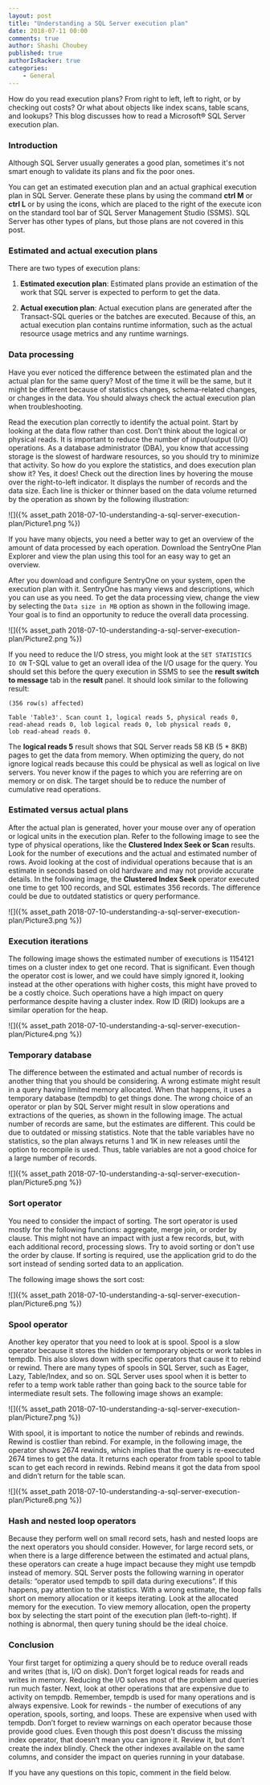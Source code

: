 ```yaml
---
layout: post
title: "Understanding a SQL Server execution plan"
date: 2018-07-11 00:00
comments: true
author: Shashi Choubey
published: true
authorIsRacker: true
categories:
    - General
---
```


How do you read execution plans? From right to left, left to right, or by
checking out costs? Or what about objects like index scans, table scans, and
lookups? This blog discusses how to read a Microsoft&reg; SQL Server execution
plan.

<!-- more -->

### Introduction

Although SQL Server usually generates a good plan, sometimes it's not smart
enough to validate its plans and fix the poor ones.

You can get an estimated execution plan and an actual graphical execution plan
in SQL Server. Generate these plans by using the command **ctrl  M** or **ctrl L**
or by using the icons, which are placed to the right of the execute icon on the
standard tool bar of SQL Server Management Studio (SSMS). SQL Server has other
types of plans, but those plans are not covered in this post.

### Estimated and actual execution plans

There are two types of execution plans:

1. **Estimated execution plan**: Estimated plans provide an estimation of the
work that SQL server is expected to perform to get the data.

2. **Actual execution plan**: Actual execution plans are generated after the
Transact-SQL queries or the batches are executed. Because of this, an actual
execution plan contains runtime information, such as the actual resource usage
metrics and any runtime warnings.

### Data processing

Have you ever noticed the difference between the estimated plan and the actual
plan for the same query? Most of the time it will be the same, but it might be
different because of statistics changes, schema-related changes, or changes in
the data. You should always check the actual execution plan when troubleshooting.

Read the execution plan correctly to identify the actual point. Start by looking
at the data flow rather than cost. Don’t think about the logical or physical
reads. It is important to reduce the number of input/output (I/O) operations.
As a database administrator (DBA), you know that accessing storage is the slowest
of hardware resources, so you should try to minimize that activity. So how do
you explore the statistics, and does execution plan show it? Yes, it does!
Check out the direction lines by hovering the mouse over the right-to-left
indicator. It displays the number of records and the data size. Each line is
thicker or thinner based on the data volume returned by the operation as shown
by the following illustration:

![]({% asset_path 2018-07-10-understanding-a-sql-server-execution-plan/Picture1.png %})

If you have many objects, you need a better way to get an overview of the amount
of data processed by each operation. Download the SentryOne Plan Explorer and
view the plan using this tool for an easy way to get an overview.

After you download and configure SentryOne on your system, open the execution
plan with it. SentryOne has many views and descriptions, which you can use as
you need. To get the data processing view, change the view by selecting the
``Data size in MB`` option as shown in the following image. Your goal is to find
an opportunity to reduce the overall data processing.

![]({% asset_path 2018-07-10-understanding-a-sql-server-execution-plan/Picture2.png %})

If you need to reduce the I/O stress, you might look at the ``SET STATISTICS IO ON``
T-SQL value to get an overall idea of the I/O usage for the query. You should
set this before the query execution in SSMS to see the **result switch to message**
tab in the **result** panel. It should look similar to the following result:

    (356 row(s) affected)

    Table 'Table3'. Scan count 1, logical reads 5, physical reads 0,
    read-ahead reads 0, lob logical reads 0, lob physical reads 0,
    lob read-ahead reads 0.

The **logical reads 5** result shows that SQL Server reads 58 KB (5 * 8KB) pages
to get the data from memory. When optimizing the query, do not ignore logical
reads because this could be physical as well as logical on live servers. You
never know if the pages to which you are referring are on memory or on disk.
The target should be to reduce the number of cumulative read operations.

### Estimated versus actual plans

After the actual plan is generated, hover your mouse over any of operation or
logical units in the execution plan. Refer to the following image to see the type
of physical operations, like  the **Clustered Index Seek or Scan** results. Look
for the number of executions and the actual and estimated number of rows. Avoid
looking at the cost of individual operations because that is an estimate in
seconds based on old hardware and may not provide accurate details. In the
following image, the **Clustered Index Seek** operator executed one time to get
100 records, and SQL estimates 356 records. The difference could be due to
outdated statistics or query performance.

![]({% asset_path 2018-07-10-understanding-a-sql-server-execution-plan/Picture3.png %})

### Execution iterations

The following image shows the estimated number of executions is 1154121 times
on a cluster index to get one record. That is significant. Even though the
operator cost is lower, and we could have simply ignored it, looking instead at
the other operations with higher costs, this might have proved to be a costly
choice. Such operations have a high impact on query performance despite having
a cluster index.  Row ID (RID) lookups are a similar operation for the heap.

![]({% asset_path 2018-07-10-understanding-a-sql-server-execution-plan/Picture4.png %})

### Temporary database

The difference between the estimated and actual number of records is another
thing that you should be considering. A wrong estimate might result in a query
having limited memory allocated. When that happens, it uses a temporary database
(tempdb) to get things done. The wrong choice of an operator or plan by SQL Server
might result in slow operations and extractions of the queries, as shown in the
following image.  The actual number of records are same, but the estimates are
different. This could be due to outdated or missing statistics. Note that the table
variables have no statistics, so the plan always returns 1 and 1K in new releases
until the option to recompile is used. Thus, table variables are not a good choice
for a large number of records.

![]({% asset_path 2018-07-10-understanding-a-sql-server-execution-plan/Picture5.png %})

### Sort operator

You need to consider the impact of sorting. The sort operator is used mostly for
the following functions:  aggregate, merge join, or order by clause. This might
not have an impact with just a few records, but, with each additional record,
processing slows. Try to avoid sorting or don't use the order by clause. If
sorting is required, use the application grid to do the sort instead of sending
sorted data to an application.

The following image shows the sort cost:

![]({% asset_path 2018-07-10-understanding-a-sql-server-execution-plan/Picture6.png %})

### Spool operator

Another key operator that you need to look at is spool. Spool is a slow
operator because it stores the hidden or temporary objects or work tables in
tempdb. This also slows down with specific operators that cause it to rebind
or rewind. There are many types of spools in SQL Server, such as Eager, Lazy,
Table/Index, and so on. SQL Server uses spool when it is better to refer to a
temp work table rather than going back to the source table for intermediate
result sets. The following image shows an example:

![]({% asset_path 2018-07-10-understanding-a-sql-server-execution-plan/Picture7.png %})

With spool, it is important to notice the number of rebinds and rewinds. Rewind
is costlier than rebind. For example, in the following image, the operator shows
2674 rewinds, which implies that the query is re-executed 2674 times to get the
data. It returns each operator from table spool to table scan to get each record
in rewinds. Rebind means it got the data from spool and didn’t return for the
table scan.

![]({% asset_path 2018-07-10-understanding-a-sql-server-execution-plan/Picture8.png %})

### Hash and nested loop operators

Because they perform well on small record sets, hash and nested loops are the
next operators you should consider. However, for large record sets, or when
there is a large difference between the estimated and actual plans, these
operators can create a huge impact because they might use tempdb instead of
memory. SQL Server posts the following warning in operator details: “operator
used tempdb to spill data during executions”. If this happens, pay attention to
the statistics. With a wrong estimate, the loop falls short on memory allocation
or it keeps iterating. Look at the allocated memory for the execution. To view
memory allocation, open the property box by selecting the start point of the
execution plan (left-to-right). If nothing is abnormal, then query tuning should
be the ideal choice.

### Conclusion

Your first target for optimizing a query should be to reduce overall reads and
writes (that is, I/O on disk). Don’t forget logical reads for reads and writes
in memory. Reducing the I/O solves most of the problem and queries run much
faster. Next, look at other operations that are expensive due to activity on
tempdb. Remember, tempdb is used for many operations and is always expensive.
Look for rewinds - the number of executions of any operation, spools, sorting,
and loops. These are expensive when used with tempdb. Don’t forget to review
warnings on each operator because those provide good clues. Even though this
post doesn't discuss the missing index operator, that doesn’t mean you can
ignore it. Review it, but don’t create the index blindly. Check the other indexes
available on the same columns, and consider the impact on queries running in your
database.

If you have any questions on this topic, comment in the field below.
